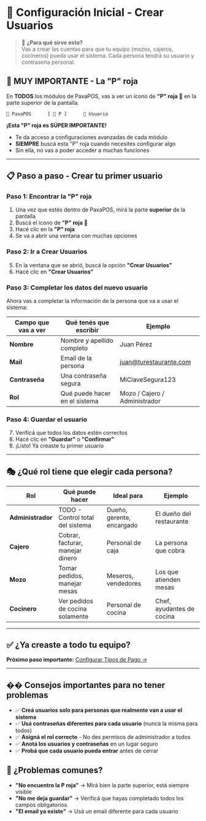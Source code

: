 ﻿
# 👥 Configuración Inicial - Crear Usuarios

> 🎯 **¿Para qué sirve esto?**  
> Vas a crear las cuentas para que tu equipo (mozos, cajeros, cocineros) pueda usar el sistema. Cada persona tendrá su usuario y contraseña personal.

## 🔴 **MUY IMPORTANTE - La "P" roja**

En **TODOS** los módulos de PaxaPOS, vas a ver un ícono de **"P" roja** 🔴 en la parte superior de la pantalla.

`
🏪 PaxaPOS      [ 🔴 P ]      👤 Usuario
`

**¡Esta "P" roja es SÚPER IMPORTANTE!** 
- Te da acceso a configuraciones avanzadas de cada módulo
- **SIEMPRE** buscá esta "P" roja cuando necesites configurar algo
- Sin ella, no vas a poder acceder a muchas funciones

---

## 📋 **Paso a paso - Crear tu primer usuario**

### **Paso 1: Encontrar la "P" roja**
1. Una vez que estés dentro de PaxaPOS, mirá la parte **superior** de la pantalla
2. Buscá el ícono de **"P" roja** 🔴
3. Hacé clic en la **"P" roja**
4. Se va a abrir una ventana con muchas opciones

### **Paso 2: Ir a Crear Usuarios**
5. En la ventana que se abrió, buscá la opción **"Crear Usuarios"**
6. Hacé clic en **"Crear Usuarios"**

### **Paso 3: Completar los datos del nuevo usuario**
Ahora vas a completar la información de la persona que va a usar el sistema:

| Campo que vas a ver | Qué tenés que escribir | Ejemplo |
|-------------------|----------------------|---------|
| **Nombre** | Nombre y apellido completo | Juan Pérez |
| **Mail** | Email de la persona | juan@turestaurante.com |
| **Contraseña** | Una contraseña segura | MiClaveSegura123 |
| **Rol** | Qué puede hacer en el sistema | Mozo / Cajero / Administrador |

### **Paso 4: Guardar el usuario**
7. Verificá que todos los datos estén correctos
8. Hacé clic en **"Guardar"** o **"Confirmar"**
9. ¡Listo! Ya creaste tu primer usuario

---

## 🎭 **¿Qué rol tiene que elegir cada persona?**

| Rol | Qué puede hacer | Ideal para | Ejemplo |
|-----|----------------|------------|---------|
| **Administrador** | TODO - Control total del sistema | Dueño, gerente, encargado | El dueño del restaurante |
| **Cajero** | Cobrar, facturar, manejar dinero | Personal de caja | La persona que cobra |
| **Mozo** | Tomar pedidos, manejar mesas | Meseros, vendedores | Los que atienden mesas |
| **Cocinero** | Ver pedidos de cocina solamente | Personal de cocina | Chef, ayudantes de cocina |

---

## ✅ **¿Ya creaste a todo tu equipo?**

**Próximo paso importante:** [Configurar Tipos de Pago →](./22-Tipos-De-Pago.md)

---

## �� **Consejos importantes para no tener problemas**
- ✅ **Creá usuarios solo para personas que realmente van a usar el sistema**
- ✅ **Usá contraseñas diferentes para cada usuario** (nunca la misma para todos)
- ✅ **Asigná el rol correcto** - No des permisos de administrador a todos
- ✅ **Anotá los usuarios y contraseñas** en un lugar seguro
- ✅ **Probá que cada usuario pueda entrar** antes de cerrar

## 🚨 **¿Problemas comunes?**
- **"No encuentro la P roja"** → Mirá bien la parte superior, está siempre visible
- **"No me deja guardar"** → Verificá que hayas completado todos los campos obligatorios
- **"El email ya existe"** → Usá un email diferente para cada usuario
